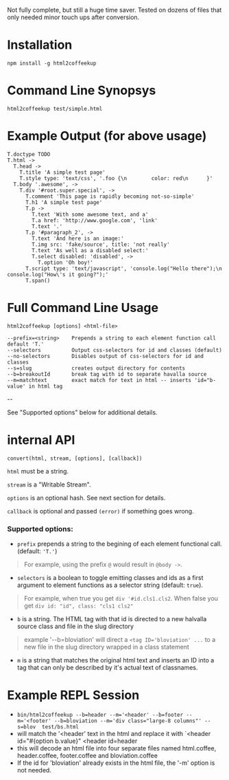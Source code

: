 Not fully complete, but still a huge time saver. Tested on dozens of files that only needed minor touch ups after conversion.

# Installation

```
npm install -g html2coffeekup
```

# Command Line Synopsys

```
html2coffeekup test/simple.html
```

# Example Output (for above usage)

```
T.doctype TODO
T.html ->
  T.head ->
    T.title 'A simple test page'
    T.style type: 'text/css', '.foo {\n        color: red\n      }'
  T.body '.awesome', ->
    T.div '#root.super.special', ->
      T.comment 'This page is rapidly becoming not-so-simple'
      T.h1 'A simple test page'
      T.p ->
        T.text 'With some awesome text, and a'
        T.a href: 'http://www.google.com', 'link'
        T.text '.'
      T.p '#paragraph_2', ->
        T.text 'And here is an image:'
        T.img src: 'fake/source', title: 'not really'
        T.text 'As well as a disabled select:'
        T.select disabled: 'disabled', ->
          T.option 'Oh boy!'
      T.script type: 'text/javascript', 'console.log("Hello there");\n        console.log("How\'s it going?");'
      T.span()
```

# Full Command Line Usage

```
html2coffeekup [options] <html-file>

--prefix=<string>    Prepends a string to each element function call default 'T.'
--selectors          Output css-selectors for id and classes (default)
--no-selectors       Disables output of css-selectors for id and classes
--s=slug             creates output directory for contents
--b=breakoutId       break tag with id to separate havalla source
--m=matchtext        exact match for text in html -- inserts 'id="b-value' in html tag
```
--

See "Supported options" below for additional details.

# internal API

`convert(html, stream, [options], [callback])`

`html` must be a string.

`stream` is a "Writable Stream".

`options` is an optional hash. See next section for details.

`callback` is optional and passed `(error)` if something goes wrong.

### Supported options:

* `prefix` prepends a string to the begining of each element functional call. (default: `'T.'`)

> For example, using the prefix `@` would result in `@body ->`.

*  `selectors` is a boolean to toggle emitting classes and ids as a first argument to element functions as a selector string (default: `true`).

> For example, when true you get `div '#id.cls1.cls2`. When false you get `div id: "id", class: "cls1 cls2"`

*  `b` is a string. The HTML tag with that id is directed to a new halvalla source class and file in the slug directory
> example '--b=bloviation' will direct a `<tag ID='bloviation' ...`
to a new file in the slug directory wrapped in a class statement

*  `m` is a string that matches the original html text and inserts an ID into a tag that can only be described by it's actual text of classnames.

# Example REPL Session
*  `bin/html2coffeekup --b=header --m='<header' --b=footer --m='<footer' --b=bloviation --m='div class="large-8 columns"' --s=blov  test/bs.html`
*  will match the '<header' text in the html and replace it with `<header id="#{option b.value}" <header id=header
*  this will decode an html file into four separate files named html.coffee, header.coffee, footer.coffee and bloviation.coffee
*  If the id for 'bloviation' already exists in the html file, the '-m' option is not needed.

